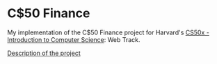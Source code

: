 # C$50 Finance

My implementation of the C$50 Finance project for Harvard's [CS50x - Introduction to Computer Science](https://online-learning.harvard.edu/course/cs50-introduction-computer-science?delta=0): Web Track.

[Description of the project](https://cs50.harvard.edu/x/2020/tracks/web/finance/)